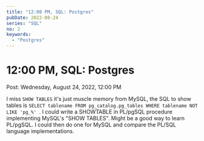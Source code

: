 ```yaml
---
title: "12:00 PM, SQL: Postgres"
pubDate: 2022-08-24
series: "SQL"
no: 2
keywords:
  - "Postgres"
---
```


# 12:00 PM, SQL: Postgres

Post: Wednesday, August 24, 2022, 12:00 PM

I miss `SHOW TABLES` it's just muscle memory from MySQL, the SQL to show tables is `SELECT tablename FROM pg_catalog.pg_tables WHERE tablename NOT LIKE 'pg_%'
`. I could write a SHOWTABLE in PL/pgSQL procedure implementing MySQL's "SHOW TABLES". Might be a good way to learn PL/pgSQL. I could then do one for MySQL and compare the PL/SQL language implementations.

